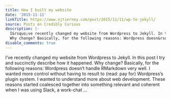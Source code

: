 ```yaml
---
title: How I built my website
date: '2015-11-11'
linkTitle: https://www.njtierney.com/post/2015/11/11/wp-to-jekyll/
source: Posts on Credibly Curious
description: |-
  I&rsquo;ve recently changed my website from Wordpress to Jekyll. In this post I try and succinctly describe how it happened.
  Why change? Basically, for the following reasons: Wordpress doesn&rsquo;t handle RMarkdown very well. I wanted more control without having to result to (read: pay for) Wordpress&rsquo;s plugin system. I wanted to understand more about web development. These reasons started coalesced together into something relevant and coherent when I was using Slack, a work-chat ...
disable_comments: true
---
```

I&rsquo;ve recently changed my website from Wordpress to Jekyll. In this post I try and succinctly describe how it happened.
Why change? Basically, for the following reasons: Wordpress doesn&rsquo;t handle RMarkdown very well. I wanted more control without having to result to (read: pay for) Wordpress&rsquo;s plugin system. I wanted to understand more about web development. These reasons started coalesced together into something relevant and coherent when I was using Slack, a work-chat ...